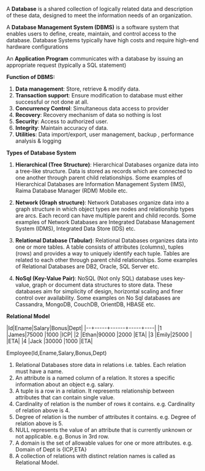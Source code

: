 A **Database** is a shared collection of logically related data and description of these data, designed to meet the information needs of an organization.

A **Database Management System (DBMS)** is a software system that enables users to define, create, maintain, and control access to the database. Database Systems typically have high costs and require high-end hardware configurations

An **Application Program** communicates with a database by issuing an appropriate request (typically a SQL statement)


**Function of DBMS:**

1.	**Data management**: Store, retrieve & modify data.
2.	**Transaction support**: Ensure modification to database must either successful or not done at all.
3.	**Concurrency Control**: Simultaneous data access to provider
4.	**Recovery**: Recovery mechanism of data so nothing is lost
5.	**Security**: Access to authorized user.
6.	**Integrity**: Maintain accuracy of data.
7.	**Utilities**: Data import/export, user management, backup , performance analysis & 	    logging




**Types of Database System**
1. **Hierarchical (Tree Structure)**: 
Hierarchical Databases organize data into a tree-like structure. Data is stored as records which are connected to one another through parent child relationships. Some examples of Hierarchical Databases are Information Management System (IMS), Raima Database Manager (RDM) Mobile etc.

2. **Network (Graph structure)**:
Network Databases organize data into a graph structure in which object types are nodes and relationship types are arcs. Each record can have multiple parent and child records. Some examples of Network Databases are Integrated Database Management System (IDMS), Integrated Data Store (IDS) etc.

3. **Relational Database (Tabular)**:
Relational Databases organizes data into one or more tables. A table consists of attributes (columns), tuples (rows) and provides a way to uniquely identify each tuple. Tables are related to each other through parent child relationships. Some examples of Relational Databases are DB2, Oracle, SQL Server etc.

4. **NoSql (Key-Value Pair)**:
NoSQL (Not only SQL) database uses key-value, graph or document data structures to store data. These databases aim for simplicity of design, horizontal scaling and finer control over availability. Some examples on No Sql databases are Cassandra, MongoDB, CouchDB, OrientDB, HBASE etc.


**Relational Model**


|Id|Ename|Salary|Bonus|Dept|
|--+-----+------+-----+----|
|1 |James|75000  |1000 |ICP|
|2 |Ethan|90000  |2000 |ETA|
|3 |Emily|25000  |     |ETA|
|4 |Jack |30000  |1000 |ETA|

Employee(Id,Ename,Salary,Bonus,Dept)

1. Relational Databases store data in relations i.e. tables. Each relation must have a name.
2. An attribute is a named column of a relation. It stores a specific information about an object e.g. salary.
3. A tuple is a row in a relation. It represents relationship between attributes that can contain single value.
4. Cardinality of relation is the number of rows it contains. e.g. Cardinality of relation above is 4.
5. Degree of relation is the number of attributes it contains. e.g. Degree of relation above is 5.
6. NULL represents the value of an attribute that is currently unknown or not applicable. e.g. Bonus in 3rd row.
7. A domain is the set of allowable values for one or more attributes. e.g. Domain of Dept is {ICP,ETA}
8. A collection of relations with distinct relation names is called as Relational Model.











